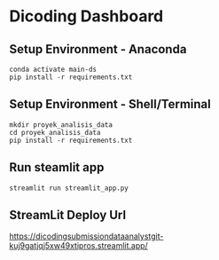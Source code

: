 # Dicoding Dashboard

## Setup Environment - Anaconda

```conda create --name main-ds python=3.9
conda activate main-ds
pip install -r requirements.txt
```

## Setup Environment - Shell/Terminal

```
mkdir proyek_analisis_data
cd proyek_analisis_data
pip install -r requirements.txt
```

## Run steamlit app

```
streamlit run streamlit_app.py
```

## StreamLit Deploy Url

https://dicodingsubmissiondataanalystgit-kuj9gatjqj5xw49xtipros.streamlit.app/
